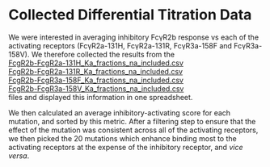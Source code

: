 # Collected Differential Titration Data

We were interested in averaging inhibitory FcγR2b response vs each of the activating receptors (FcγR2a-131H, FcγR2a-131R, FcγR3a-158F and FcγR3a-158V). We therefore collected the results from the<br>
[FcgR2b-FcgR2a-131H_Ka_fractions_na_included.csv](https://github.com/Ortlund-Laboratory/DMS_IgG1Fc/blob/main/Deposited_Data/Differential_Titration_Data/Fc%CE%B3R2b-Fc%CE%B3R2a131H/FcgR2b-FcgR2a-131H_Ka_fractions_na_included.csv)<br>
[FcgR2b-FcgR2a-131R_Ka_fractions_na_included.csv](https://github.com/Ortlund-Laboratory/DMS_IgG1Fc/blob/main/Deposited_Data/Differential_Titration_Data/Fc%CE%B3R2b-Fc%CE%B3R2a131R/FcgR2b-FcgR2a-131R_Ka_fractions_na_included.csv)<br>
[FcgR2b-FcgR3a-158F_Ka_fractions_na_included.csv](https://github.com/Ortlund-Laboratory/DMS_IgG1Fc/blob/main/Deposited_Data/Differential_Titration_Data/Fc%CE%B3R2b-Fc%CE%B3R3a158F/FcgR2b-FcgR3a-158F_Ka_fractions_na_included.csv)<br>
[FcgR2b-FcgR3a-158V_Ka_fractions_na_included.csv](https://github.com/Ortlund-Laboratory/DMS_IgG1Fc/blob/main/Deposited_Data/Differential_Titration_Data/Fc%CE%B3R2b-Fc%CE%B3R3a158V/FcgR2b-FcgR3a-158V_Ka_fractions_na_included.csv)<br>
files and displayed this information in one spreadsheet.

We then calculated an average inhibitory-activating score for each mutation, and sorted by this metric. After a filtering step to ensure that the effect of the mutation was consistent across all of the activating receptors, we then picked the 20 mutations which enhance binding most to the activating receptors at the expense of the inhibitory receptor, and *vice versa*.
